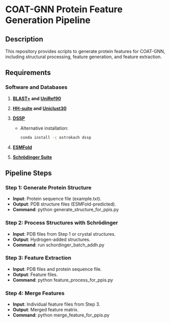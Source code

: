 # COAT-GNN Protein Feature Generation Pipeline

## Description
This repository provides scripts to generate protein features for COAT-GNN, including structural processing, feature generation, and feature extraction.

## Requirements

### Software and Databases

1. **[BLAST+](https://ftp.ncbi.nlm.nih.gov/blast/executables/blast+/LATEST/) and [UniRef90](https://www.uniprot.org/downloads)**

2. **[HH-suite](https://github.com/soedinglab/hh-suite) and [Uniclust30](https://uniclust.mmseqs.com/)**

3. **[DSSP](https://github.com/cmbi/dssp)**
   - Alternative installation:
     ```bash
     conda install -c ostrokach dssp
     ```

4. **[ESMFold](https://github.com/facebookresearch/esm)**

5. **[Schrödinger Suite](https://www.schrodinger.com/)**

## Pipeline Steps
### **Step 1: Generate Protein Structure**
- **Input**: Protein sequence file (example.txt).
- **Output**: PDB structure files (ESMFold-predicted).
- **Command**: python generate_structure_for_ppis.py
### **Step 2: Process Structures with Schrödinger**
- **Input**: PDB files from Step 1 or crystal structures.
- **Output**: Hydrogen-added structures.
- **Command**: run schordinger_batch_addh.py
### **Step 3: Feature Extraction**
- **Input**: PDB files and protein sequence file.
- **Output**: Feature files.
- **Command**: python feature_process_for_ppis.py
### **Step 4: Merge Features**
- **Input**: Individual feature files from Step 3.
- **Output**: Merged feature matrix.
- **Command**: python merge_feature_for_ppis.py
